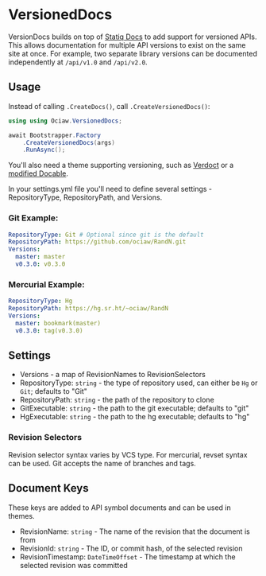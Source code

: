 # VersionedDocs

VersionDocs builds on top of [Statiq Docs](https://www.statiq.dev/docs) to add support for versioned APIs. This allows documentation for
multiple API versions to exist on the same site at once. For example, two separate library versions can be documented independently at
`/api/v1.0` and `/api/v2.0`.

## Usage

Instead of calling `.CreateDocs()`, call `.CreateVersionedDocs()`:

```csharp
using using Ociaw.VersionedDocs;

await Bootstrapper.Factory
    .CreateVersionedDocs(args)
    .RunAsync();
```

You'll also need a theme supporting versioning, such as [Verdoct](https://github.com/ociaw/Verdoct) or a
[modified Docable](https://github.com/ociaw/Docable/tree/versioned-api).

In your settings.yml file you'll need to define several settings - RepositoryType, RepositoryPath, and Versions.

### Git Example:
```yaml
RepositoryType: Git # Optional since git is the default
RepositoryPath: https://github.com/ociaw/RandN.git
Versions:
  master: master
  v0.3.0: v0.3.0
 ```

### Mercurial Example:
```yaml
RepositoryType: Hg
RepositoryPath: https://hg.sr.ht/~ociaw/RandN
Versions:
  master: bookmark(master)
  v0.3.0: tag(v0.3.0)
 ```

## Settings
- Versions - a map of RevisionNames to RevisionSelectors
- RepositoryType: `string` - the type of repository used, can either be `Hg` or `Git`; defaults to "Git"
- RepositoryPath: `string` - the path of the repository to clone
- GitExecutable: `string` - the path to the git executable; defaults to "git"
- HgExecutable: `string` - the path to the hg executable; defaults to "hg"

### Revision Selectors
Revision selector syntax varies by VCS type. For mercurial, revset syntax can be used. Git accepts the name of branches and tags.

## Document Keys
These keys are added to API symbol documents and can be used in themes.

- RevisionName: `string` - The name of the revision that the document is from
- RevisionId: `string` - The ID, or commit hash, of the selected revision
- RevisionTimestamp: `DateTimeOffset` - The timestamp at which the selected revision was committed
